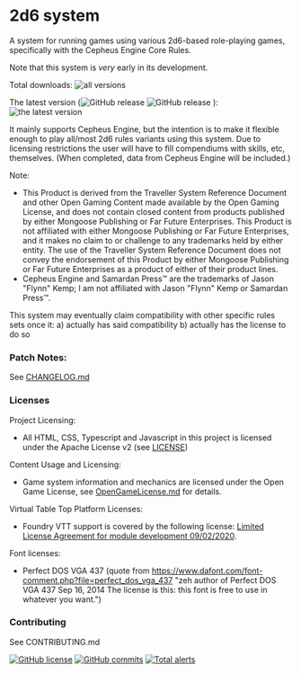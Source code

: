 # 2d6 system
A system for running games using various 2d6-based role-playing games, specifically with the Cepheus Engine Core Rules.

Note that this system is *very* early in its development.

Total downloads: ![all versions](https://img.shields.io/github/downloads/xdy/twodsix-foundryvtt/total)

The latest version (![GitHub release](https://img.shields.io/github/release/xdy/twodsix-foundryvtt) ![GitHub release](https://img.shields.io/github/release-date/xdy/twodsix-foundryvtt)
): ![the latest version](https://img.shields.io/github/downloads/xdy/twodsix-foundryvtt/latest/total)

It mainly supports Cepheus Engine, but the intention is to make it flexible enough to play all/most 2d6 rules variants using this system.
Due to licensing restrictions the user will have to fill compendiums with skills, etc, themselves. (When completed, data from Cepheus Engine will be included.) 

Note:
* This Product is derived from the Traveller System Reference Document and other Open Gaming Content made available by the Open Gaming License, and does not contain closed content from products published by either Mongoose Publishing or Far Future Enterprises. This Product is not affiliated with either Mongoose Publishing or Far Future Enterprises, and it makes no claim to or challenge to any trademarks held by either entity. The use of the Traveller System Reference Document does not convey the endorsement of this Product by either Mongoose Publishing or Far Future Enterprises as a product of either of their product lines.
* Cepheus Engine and Samardan Press™ are the trademarks of Jason "Flynn" Kemp; I am not affiliated with Jason "Flynn" Kemp or Samardan Press™.    

This system may eventually claim compatibility with other specific rules sets once it:
a) actually has said compatibility 
b) actually has the license to do so


### Patch Notes:
See [CHANGELOG.md](CHANGELOG.md)


### Licenses
Project Licensing:
*  All HTML, CSS, Typescript and Javascript in this project is licensed under the Apache License v2 (see [LICENSE](LICENSE))

Content Usage and Licensing:
*  Game system information and mechanics are licensed under the Open Game License, see [OpenGameLicense.md](OpenGameLicense.md) for details.

Virtual Table Top Platform Licenses:
*  Foundry VTT support is covered by the following license: [Limited License Agreement for module development 09/02/2020](https://foundryvtt.com/article/license/).

Font licenses:
* Perfect DOS VGA 437 (quote from https://www.dafont.com/font-comment.php?file=perfect_dos_vga_437 "zeh  author of Perfect DOS VGA 437   Sep 16, 2014 The license is this: this font is free to use in whatever you want.")

### Contributing
See CONTRIBUTING.md

[![GitHub license](https://img.shields.io/github/license/xdy/twodsix-foundryvtt)](https://github.com/xdy/twodsix-foundryvtt/blob/master/LICENSE)
[![GitHub commits](https://img.shields.io/github/commits-since/xdy/twodsix-foundryvtt/latest)](https://GitHub.com/xdy/twodsix-foundryvtt/commit/)
[![Total alerts](https://img.shields.io/lgtm/alerts/g/xdy/twodsix-foundryvtt.svg?logo=lgtm&logoWidth=18)](https://lgtm.com/projects/g/xdy/twodsix-foundryvtt/alerts/)


